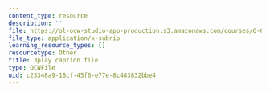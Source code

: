 ```yaml
---
content_type: resource
description: ''
file: https://ol-ocw-studio-app-production.s3.amazonaws.com/courses/6-01sc-introduction-to-electrical-engineering-and-computer-science-i-spring-2011/c23348a918cf45f6e77e8c483832bbe4_FANl3evX0FQ.srt
file_type: application/x-subrip
learning_resource_types: []
resourcetype: Other
title: 3play caption file
type: OCWFile
uid: c23348a9-18cf-45f6-e77e-8c483832bbe4
---
```

